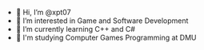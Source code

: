 - 👋 Hi, I’m @xpt07
- 👀 I’m interested in Game and Software Development
- 🌱 I’m currently learning C++ and C#
- 🧮 I'm studying Computer Games Programming at DMU

<!---
xpt07/xpt07 is a ✨ special ✨ repository because its `README.md` (this file) appears on your GitHub profile.
You can click the Preview link to take a look at your changes.
--->
